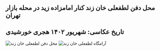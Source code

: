 ## محل دفن لطفعلی خان زند کنار امامزاده زید در محله بازار تهران
## تاریخ عکاسی: شهریور ۱۴۰۲ هجری خورشیدی


![محل دفن لطفعلی خان زند](https://github.com/Melanee-Melanee/History-of-Iran-and-World/assets/74653444/9d653c05-720e-4eeb-bf95-56e029a60668)
![آرامگاه لطفعلی خان زند](https://github.com/Melanee-Melanee/History-of-Iran-and-World/assets/74653444/3df45e71-1130-4f6c-a289-40264dbf8b05)
